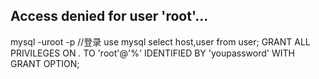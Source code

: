 ## Access denied for user 'root'...

mysql -uroot -p //登录
use mysql
select host,user from user;
GRANT ALL PRIVILEGES ON *.* TO 'root'@'%' IDENTIFIED BY 'youpassword' WITH GRANT OPTION;
